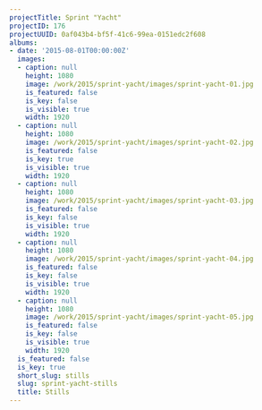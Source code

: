 ```yaml
---
projectTitle: Sprint "Yacht"
projectID: 176
projectUUID: 0af043b4-bf5f-41c6-99ea-0151edc2f608
albums:
- date: '2015-08-01T00:00:00Z'
  images:
  - caption: null
    height: 1080
    image: /work/2015/sprint-yacht/images/sprint-yacht-01.jpg
    is_featured: false
    is_key: false
    is_visible: true
    width: 1920
  - caption: null
    height: 1080
    image: /work/2015/sprint-yacht/images/sprint-yacht-02.jpg
    is_featured: false
    is_key: true
    is_visible: true
    width: 1920
  - caption: null
    height: 1080
    image: /work/2015/sprint-yacht/images/sprint-yacht-03.jpg
    is_featured: false
    is_key: false
    is_visible: true
    width: 1920
  - caption: null
    height: 1080
    image: /work/2015/sprint-yacht/images/sprint-yacht-04.jpg
    is_featured: false
    is_key: false
    is_visible: true
    width: 1920
  - caption: null
    height: 1080
    image: /work/2015/sprint-yacht/images/sprint-yacht-05.jpg
    is_featured: false
    is_key: false
    is_visible: true
    width: 1920
  is_featured: false
  is_key: true
  short_slug: stills
  slug: sprint-yacht-stills
  title: Stills
---
```

